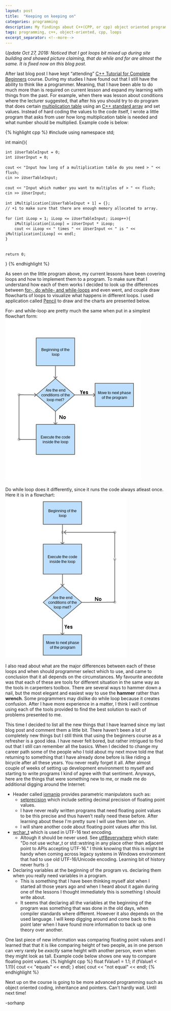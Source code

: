 ```yaml
---
layout: post
title:  "Keeping on keeping on"
categories: programming
description: My findings about C++(CPP, or cpp) object oriented programming and loops
tags: programming, c++, object-oriented, cpp, loops
excerpt_separator: <!--more-->
---
```


[beginnerscpp]: https://www.udemy.com/free-learn-c-tutorial-beginners/learn/v4/content
[multiplytable]: https://en.wikipedia.org/wiki/Multiplication_table
[array]: http://www.cplusplus.com/doc/tutorial/arrays/
[loops]: https://en.wikiversity.org/wiki/C%2B%2B/Loops
[pencil]: https://pencil.evolus.vn/
[iomanip]: http://www.cplusplus.com/reference/iomanip/
[setprecision]: http://www.cplusplus.com/reference/iomanip/setprecision/
[wchar_t]: http://www.cplusplus.com/reference/cwchar/wchar_t/
[utf8everywhere]: http://utf8everywhere.org/

*Update Oct 27, 2018: Noticed that I got loops bit mixed up during site building and showed picture claiming, that do while and for are almost the same. It is fixed now on this blog post.*

After last blog post I have kept “attending” [C++ Tutorial for Complete Beginners][beginnerscpp] course. During my studies I have found out that I still have the ability to think like a programmer. Meaning, that I have been able to do much more than is required on current lesson and expand my learning with things from the past. <!--more--> For example, when there was lesson about conditions where the lecturer suggested, that after his you should try to do program that does certain [multiplication table][multiplytable] using an [C++ standard array][array] and set values. Instead of hard coding the values to the code itself, I wrote a little program that asks from user how long multiplication table is needed and what number should be multiplied. Example code is below:

{% highlight cpp %}
#include <iostream>
using namespace std;

int main(){

    int iUserTableInput = 0;
    int iUserInput = 0;
    
    cout << "Input how long of a multiplication table do you need > " << flush;
    cin >> iUserTableInput;
    
    cout << "Input which number you want to multiples of > " << flush;
    cin >> iUserInput;
    
    int iMultiplication[iUserTableInput + 1] = {}; 
    // +1 to make sure that there are enough memory allocated to array. 
    
    for (int iLoop = 1; iLoop <= iUserTableInput; iLoop++){
        iMultiplication[iLoop] = iUserInput * iLoop; 
        cout << iLoop << " times " << iUserInput << " is " << iMultiplication[iLoop] << endl;
    }

    
    return 0;
}
{% endhighlight %}

As seen on the little program above, my current lessons have been covering loops and how to implement them to a program. To make sure that I understand how each of them works I decided to look up the differences between [for-, do while- and while-loops][loops] and even went, and couple draw flowcharts of loops to visualize what happens in different loops. I used application called [Pencil][pencil] to draw and the charts are presented below.

For- and while-loop are pretty much the same when put in a simplest flowchart form:
![For- and Do while-loops](/assets/for_while_loop.png)

Do while loop does it differently, since it runs the code always atleast once. Here it is in a flowchart:
![For- and Do while-loops](/assets/do_while_loop.png)

I also read about what are the major differences between each of these loops and when should programmer select which to use, and came to conclusion that it all depends on the circumstances. My favourite anecdote was that each of these are tools for different situation in the same way as the tools in carpenters toolbox. There are several ways to hammer down a nail, but the most elegant and easiest way to use the **hammer** rather than **wrench**. Some programmers may dislike do while loop because it creates confusion. After I have more experience in a matter, I think I will continue using each of the tools provided to find the best solution to each of problems presented to me.

This time I decided to list all the new things that I have learned since my last blog post and comment them a little bit. There haven’t been a lot of completely new things but I still think that using the beginners course as a refresher is a good idea. I have never felt bored, but rather intrigued to find out that I still can remember all the basics. When I decided to change my career path some of the people who I told about my next move told me that returning to something that I have already done before is like riding a bicycle after all these years. You never really forget it all. After almost couple of weeks of setting up development environment to myself and starting to write programs I kind of agree with that sentiment. Anyways, here are the things that were something new to me, or made me do additional digging around the Internet:

* Header called [iomanip][iomanip] provides parametric manipulators such as:
    * [setprecision][setprecision] which include setting decimal precision of floating point values. 
    * I have never really written programs that need floating point values to be this precise and thus haven’t really need these before. After learning about these I'm pretty sure I will use them later on.
    * I will share another code about floating point values after this list.
* [wchar_t][wchar_t] which is used in UTF-16 text encoding. 
    * Altough it should be never used. See [utf8everywhere][utf8everywhere] which state: "Do not use wchar_t or std::wstring in any place other than adjacent point to APIs accepting UTF-16." I think knowing that this is might be handy when coming across legacy systems in Windows environment that had to use old UTF-16/Unicode encoding. Learning bit of history never hurts :)
* Declaring variables at the beginning of the program vs. declaring them when you really need variables in a program.
    * This is something that I have been thinking myself alot when I started all those years ago and when I heard about it again during one of the lessons I thought immediately this is something I should write about.
    * It seems that declaring all the variables at the beginning of the program was something that was done in the old days, when compiler standards where different. However it also depends on the used language. I will keep digging around and come back to this point later when I have found more information to back up one theory over another.

One last piece of new information was comparing floating point values and I learned that that it is like comparing height of two people, as in one person can very rarely be *exactly* same height with another person, even when they might look as tall. Example code below shows one way to compare floating point values.
{% highlight cpp %}
float fValue1 = 1.1;
    if (fValue1 < 1.11){
        cout << "equals" << endl;
    }
    else{
        cout << "not equal" << endl;
{% endhighlight %}

Next up on the course is going to be more advanced programming such as object oriented coding, inheritance and pointers. Can't hardly wait. Until next time!

-sorhanp